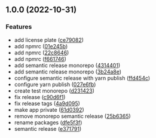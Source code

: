 ## 1.0.0 (2022-10-31)


### Features

* add license plate ([ce79082](https://github.com/matheuswanted/test-monorepo-yarn/commit/ce79082aeda07fe898d56e0da57a856aff9663d1))
* add npmrc ([01e245b](https://github.com/matheuswanted/test-monorepo-yarn/commit/01e245b7c90b421c9ad420df1d1074f273699306))
* add npmrc ([22c8646](https://github.com/matheuswanted/test-monorepo-yarn/commit/22c864656d97dddd9da531f34863a859544235af))
* add npmrc ([f661746](https://github.com/matheuswanted/test-monorepo-yarn/commit/f661746f5a25da2816ef32f79aec72afef98c3f0))
* add semantic release monorepo ([4314401](https://github.com/matheuswanted/test-monorepo-yarn/commit/4314401bce01d6223964dc145a19842026a14ff6))
* add semantic release monorepo ([3b24a8e](https://github.com/matheuswanted/test-monorepo-yarn/commit/3b24a8e3f72b443ce54c98c1813fb5bcdb4a0946))
* configure semantic release with yarn publish ([ffd454c](https://github.com/matheuswanted/test-monorepo-yarn/commit/ffd454cdbe711e7c28e43a2a4186f31acd55c7cf))
* configure yarn publish ([027e6fb](https://github.com/matheuswanted/test-monorepo-yarn/commit/027e6fbf8dba654ce4e7aaa6eca445d88b45c32f))
* create test monorepo ([d231423](https://github.com/matheuswanted/test-monorepo-yarn/commit/d23142330b8c749d8bf16e90eb3224ef5bd729ec))
* fix release ([c90d6f1](https://github.com/matheuswanted/test-monorepo-yarn/commit/c90d6f11d6b2d582d10a4367559392e53248e0e4))
* fix release tags ([4a9d095](https://github.com/matheuswanted/test-monorepo-yarn/commit/4a9d095fe5db5db7efd8f11f7ceaa35768992498))
* make app private ([61d0392](https://github.com/matheuswanted/test-monorepo-yarn/commit/61d039286d46fa3c8b3203b6cf210a8586c819c3))
* remove monorepo semantic release ([25b6365](https://github.com/matheuswanted/test-monorepo-yarn/commit/25b63652492b9573abefd1c74f2a2fd444082c1d))
* rename packages ([dfe5f3f](https://github.com/matheuswanted/test-monorepo-yarn/commit/dfe5f3f806effc0a9bf9a2eae0696328b2750aba))
* semantic release ([e371791](https://github.com/matheuswanted/test-monorepo-yarn/commit/e37179156ba92bc96691d5a81e86d731d30e2412))
